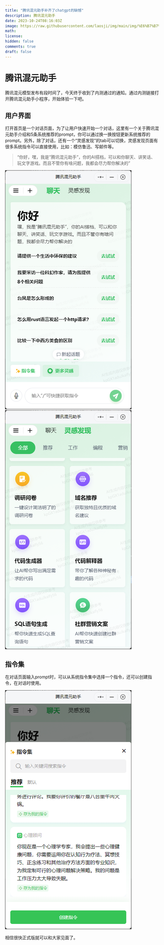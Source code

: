 ```yaml
---
title: "腾讯混元助手补齐了chatgpt的缺憾"
description: 腾讯混元助手
date: 2023-10-24T08:16:03Z
image: https://raw.githubusercontent.com/laosji/img/main/img/%E6%B7%B7%E5%85%83.png
math: 
license: 
hidden: false
comments: true
draft: false
---
```



# 腾讯混元助手

腾讯混元模型发布有段时间了，今天终于收到了内测通过的通知。通过内测链接打开腾讯混元助手小程序，开始体验一下吧。


## 用户界面

打开首页是一个对话页面，为了让用户快速开始一个对话，这里有一个关于腾讯混元助手介绍和5条系统推荐的prompt，你可以通过换一换按钮更新系统推荐的prompt。另外，除了对话，还有一个“灵感发现”的tab可以切换，灵感发现页面有很多系统指令可以直接使用，比如：模仿鲁迅、写邮件等。

> “你好，嘿，我是”腾讯混元助手”，你的AI搭档，可以和你聊天、讲笑话、玩文字游戏。而且不管你有啥问题，我都会尽力帮你解决的”

![首页](https://raw.githubusercontent.com/laosji/img/main/img/20231024030544.png)
![灵感发现](https://raw.githubusercontent.com/laosji/img/main/img/20231024030631.png)

## 指令集

在对话页面输入prompt时，可以从系统指令集中选择一个指令，还可以创建指令，在对话时使用。

![首页](https://raw.githubusercontent.com/laosji/img/main/img/20231024030616.png)


相信很快正式版就可以和大家见面了。
